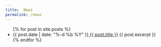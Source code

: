 ```yaml
---
title:  News
permalink: /news
---
```


<ul class="news">
  {% for post in site.posts %}
    <li>
      <span class="date">{{ post.date | date: "%-d %b %Y" }}</span><a href="{{ post.url }}"> {{ post.title }}</a>
      {{ post.excerpt }}
    </li>
  {% endfor %}
</ul>